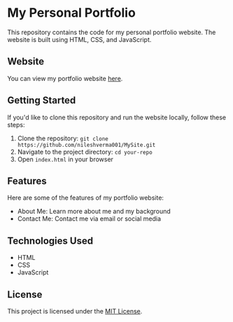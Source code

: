 # My Personal Portfolio

This repository contains the code for my personal portfolio website. The website is built using HTML, CSS, and JavaScript.

## Website

You can view my portfolio website [here](https://nileshverma001.github.io/MySite/).

## Getting Started

If you'd like to clone this repository and run the website locally, follow these steps:

1. Clone the repository: `git clone https://github.com/nileshverma001/MySite.git`
2. Navigate to the project directory: `cd your-repo`
3. Open `index.html` in your browser

## Features

Here are some of the features of my portfolio website:

- About Me: Learn more about me and my background
- Contact Me: Contact me via email or social media

## Technologies Used

- HTML
- CSS
- JavaScript

## License

This project is licensed under the [MIT License](LICENSE).
